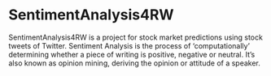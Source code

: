 # SentimentAnalysis4RW
SentimentAnalysis4RW is a project for stock market predictions using stock tweets of Twitter.   Sentiment Analysis is the process of ‘computationally’ determining whether a piece of writing is positive, negative or neutral. It’s also known as opinion mining, deriving the opinion or attitude of a speaker.

